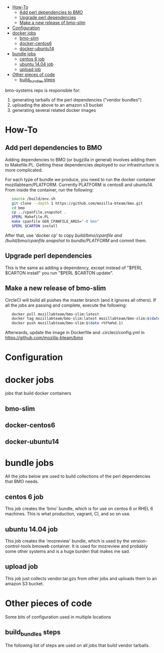 - [How-To](#org46222a5)
  - [Add perl dependencies to BMO](#orgc0b3968)
  - [Upgrade perl dependencies](#org1c70e6d)
  - [Make a new release of bmo-slim](#orgf7f04d6)
- [Configuration](#org7db10a6)
- [docker jobs](#org08bf005)
  - [bmo-slim](#org0b54b47)
  - [docker-centos6](#orga08f0c4)
  - [docker-ubuntu14](#orgba02448)
- [bundle jobs](#orgb13321b)
  - [centos 6 job](#org2c5304b)
  - [ubuntu 14.04 job](#org6681a8f)
  - [upload job](#org04ed59f)
- [Other pieces of code](#org99f6e5d)
  - [build<sub>bundles</sub> steps](#org307d300)

bmo-systems repo is responsible for:

1.  generating tarballs of the perl dependencies ("vendor bundles")
2.  uploading the above to an amazon s3 bucket
3.  generating several related docker images


<a id="org46222a5"></a>

# How-To


<a id="orgc0b3968"></a>

## Add perl dependencies to BMO

Adding dependencies to BMO (or bugzilla in general) involves adding them to Makefile.PL. Getting these dependencies deployed to our infrastructure is more complicated.

For each type of bundle we produce, you need to run the docker container mozillabteam/PLATFORM. Currently PLATFORM is centos6 and ubuntu14. From inside the container, run the following:

```bash
   source /build/env.sh
   git clone --depth 1 https://github.com/mozilla-bteam/bmo.git
   cd bmo
   cp ../cpanfile.snapshot .
   $PERL Makefile.PL
   make cpanfile GEN_CPANFILE_ARGS="-D bmo"
   $PERL $CARTON install
```

After that, use 'docker cp' to copy *build/bmo/cpanfile and /build/bmo/cpanfile.snapshot to bundle/PLATFORM* and commit them.


<a id="org1c70e6d"></a>

## Upgrade perl dependencies

This is the same as adding a dependency, except instead of "$PERL $CARTON install" you run "$PERL $CARTON update".


<a id="orgf7f04d6"></a>

## Make a new release of bmo-slim

CircleCI will build all pushes the master branch (and it ignores all others). If all the jobs are passing and complete, execute the following:

```bash
   docker pull mozillabteam/bmo-slim:latest
   docker tag mozillabteam/bmo-slim:latest mozillabteam/bmo-slim:$(date date +%Y%m%d.1)
   docker push mozillabteam/bmo-slim:$(date +%Y%m%d.1)
```

Afterwards, update the image in Dockerfile and .circleci/config.yml in <https://github.com/mozilla-bteam/bmo>


<a id="org7db10a6"></a>

# Configuration


<a id="org08bf005"></a>

# docker jobs

jobs that build docker containers


<a id="org0b54b47"></a>

## bmo-slim


<a id="orga08f0c4"></a>

## docker-centos6


<a id="orgba02448"></a>

## docker-ubuntu14


<a id="orgb13321b"></a>

# bundle jobs

All the jobs below are used to build collections of the perl dependencies that BMO needs.


<a id="org2c5304b"></a>

## centos 6 job

This job creates the 'bmo' bundle, which is for use on centos 6 or RHEL 6 machines. This is what production, vagrant, CI, and so on use.


<a id="org6681a8f"></a>

## ubuntu 14.04 job

This job creates the 'mozreview' bundle, which is used by the version-control-tools bmoweb container. It is used for mozreview and probably some other systems and is a huge burden that makes me sad.


<a id="org04ed59f"></a>

## upload job

This job just collects vendor.tar.gzs from other jobs and uploads them to an amazon S3 bucket.


<a id="org99f6e5d"></a>

# Other pieces of code

Some bits of configuration used in multiple locations


<a id="org307d300"></a>

## build<sub>bundles</sub> steps

The following list of steps are used on all jobs that build vendor tarballs.
